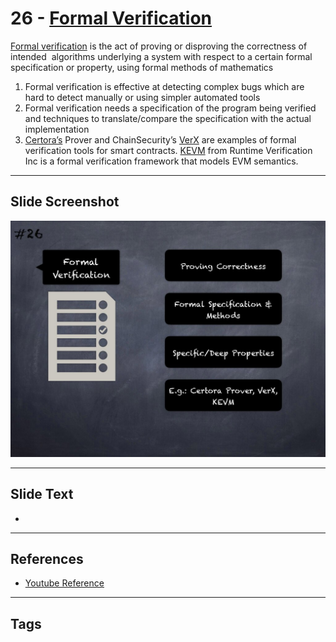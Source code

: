 
# 26 - [Formal Verification](./Formal%20Verification.md)

[Formal verification](https://en.wikipedia.org/wiki/Formal`verification) is the act of proving or disproving the correctness of intended  algorithms underlying a system with respect to a certain formal specification or property, using formal methods of mathematics 

1. Formal verification is effective at detecting complex bugs which are hard to detect manually or using simpler automated tools
2. Formal verification needs a specification of the program being verified and techniques to translate/compare the specification with the actual implementation
3. [Certora’s](https://www.certora.com/) Prover and ChainSecurity’s [VerX](http://verx.ch/) are examples of formal verification tools for smart contracts. [KEVM](https://github.com/kframework/evm-semantics) from Runtime Verification Inc is a formal verification framework that models EVM semantics.
___
## Slide Screenshot
![026.jpg](../../images/6.%20Audit%20Techniques%20and%20Tools%20101/026.jpg)
___
## Slide Text
- 
___
## References
- [Youtube Reference](https://youtu.be/QstpNY1IuqM?t=429)
___
## Tags
